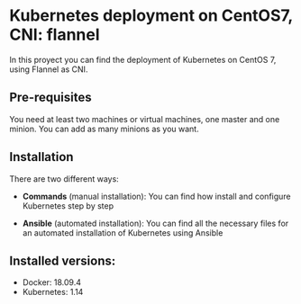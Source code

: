 # Kubernetes deployment on CentOS7, CNI: flannel
In this proyect you can find the deployment of Kubernetes on CentOS 7, using Flannel as CNI. 

## Pre-requisites
You need at least two machines or virtual machines, one master and one minion. You can add as many minions as you want.

## Installation
There are two different ways:

- **Commands** (manual installation): You can find how install and configure Kubernetes step by step

- **Ansible** (automated installation): You can find all the necessary files for an automated installation of Kubernetes using Ansible

## Installed versions:
- Docker: 18.09.4
- Kubernetes: 1.14

